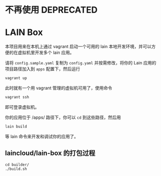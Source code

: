 # 不再使用 DEPRECATED

# LAIN Box

本项目用来在本机上通过 vagrant 启动一个可用的 lain 本地开发环境，并可以方便的在虚拟机里开发多个 lain 应用。

请将 `config.sample.yaml`  复制为 `config.yaml` 并按需修改，将你的 Lain 应用的项目路径加入到 `apps` 配置下，然后运行

```sh
vagrant up
```

此时就有一个用 vagrant 管理的虚拟机可用了，使用命令

```sh
vagrant ssh
```

即可登录虚拟机。

你的应用位于 /apps/ 路径下，你可以 `cd` 到这些路径，然后用

```sh
lain build
```

等 lain 命令来开发和调试你的应用了。

## laincloud/lain-box 的打包过程

```
cd builder/
./build.sh
```
